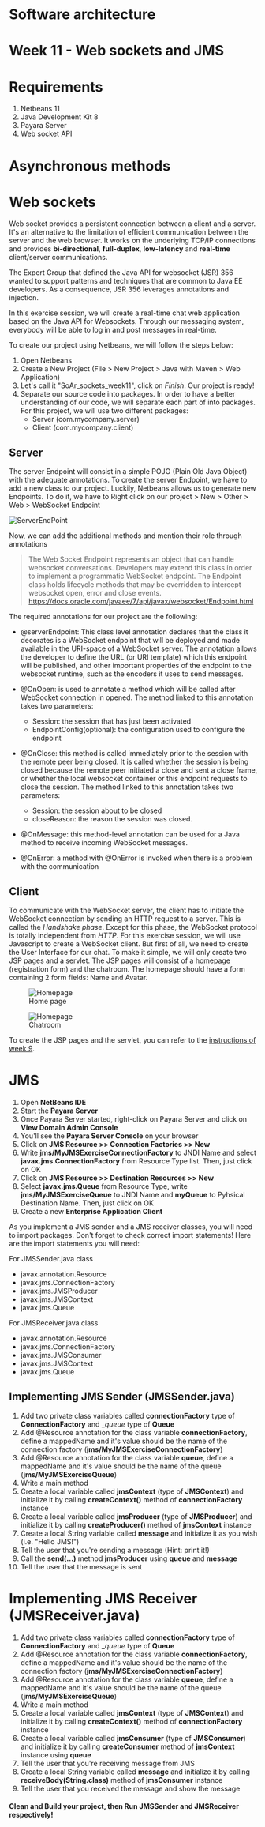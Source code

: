 # Software architecture
# Week 11 - Web sockets and JMS

# Requirements
1. Netbeans 11
2. Java Development Kit 8
3. Payara Server
4. Web socket API


# Asynchronous methods

# Web sockets

Web socket provides a persistent connection between a client and a server. It's an alternative to the limitation of efficient communication between the server and the web browser. It works on the underlying TCP/IP connections and provides **bi-directional**, **full-duplex**, **low-latency** and **real-time** client/server communications.

The Expert Group that defined the Java API for websocket (JSR) 356 wanted to support patterns and techniques that are common to Java EE developers. As a consequence, JSR 356 leverages annotations and injection.

In this exercise session, we will create a real-time chat web application based on the Java API for Websockets.
Through our messaging system, everybody will be able to log in and post messages in real-time.

To create our project using Netbeans, we will follow the steps below:
1. Open Netbeans
2. Create a New Project (File > New Project > Java with Maven > Web Application)
3. Let's call it "SoAr_sockets_week11", click on _Finish_. Our project is ready!
4. Separate our source code into packages. In order to have a better understanding of our code, we will separate each part of into packages. For this project, we will use two different packages:
   - Server (com.mycompany.server)
   - Client (com.mycompany.client)

## Server
The server Endpoint will consist in a simple POJO (Plain Old Java Object) with the adequate annotations. To create the server Endpoint, we have to add a new class to our project. Luckily, Netbeans allows us to generate new Endpoints. To do it, we have to Right click on our project > New > Other > Web > WebSocket Endpoint

<img src="https://github.com/doplab/soar-tp/blob/master/week11/images/endpoint.png?raw=True" alt="ServerEndPoint">

Now, we can add the additional methods and mention their role through annotations

>The Web Socket Endpoint represents an object that can handle websocket conversations. Developers may extend this class in order to implement a programmatic WebSocket endpoint. The Endpoint class holds lifecycle methods that may be overridden to intercept websocket open, error and close events.
> https://docs.oracle.com/javaee/7/api/javax/websocket/Endpoint.html

The required annotations for our project are the following:
- @serverEndpoint: This class level annotation declares that the class it decorates is a WebSocket endpoint that will be deployed and made available in the URI-space of a WebSocket server. The annotation allows the developer to define the URL (or URI template) which this endpoint will be published, and other important properties of the endpoint to the websocket runtime, such as the encoders it uses to send messages.
  
- @OnOpen: is used to annotate a method which will be called after WebSocket connection in opened. The method linked to this annotation takes two parameters: 
  - Session: the session that has just been activated
  - EndpointConfig(optional): the configuration used to configure the endpoint
  
- @OnClose: this method is called immediately prior to the session with the remote peer being closed. It is called whether the session is being closed because the remote peer initiated a close and sent a close frame, or whether the local websocket container or this endpoint requests to close the session. The method linked to this annotation takes two parameters:
  - Session: the session about to be closed
  - closeReason: the reason the session was closed.

- @OnMessage: this method-level annotation can be used for a Java method to receive incoming WebSocket messages. 
  
- @OnError: a method with @OnError is invoked when there is a problem with the communication

## Client

To communicate with the WebSocket server, the client has to initiate the WebSocket connection by sending an HTTP request to a server. This is called the *Handshake phase*. Except for this phase, the WebSocket protocol is totally independent from _HTTP_.
For this exercise session, we will use Javascript to create a WebSocket client. But first of all, we need to create the User Interface for our chat. To make it simple, we will only create two JSP pages and a servlet. The JSP pages will consist of a homepage (registration form) and the chatroom. The homepage should have a form containing 2 form fields: Name and Avatar.

<figure>
<img src="https://github.com/doplab/soar-tp/blob/master/week11/images/homepage.png?raw=True" alt="Homepage">
<figcaption>Home page</figcaption>
</figure>

<figure>
<img src="https://github.com/doplab/soar-tp/blob/master/week11/images/chatroom.png?raw=True" alt="Homepage">
<figcaption>Chatroom</figcaption>
</figure>

To create the JSP pages and the servlet, you can refer to the [instructions of week 9](https://github.com/doplab/soar-tp/tree/master/week9).


# JMS 

1. Open **NetBeans IDE**    
2. Start the __Payara Server__    
3. Once Payara Server started, right-click on Payara Server and click on **View Domain Admin Console**    
4. You'll see the __Payara Server Console__ on your browser    
5. Click on **JMS Resource >> Connection Factories >> New**    
6. Write __jms/MyJMSExerciseConnectionFactory__ to JNDI Name and select **javax.jms.ConnectionFactory** from Resource Type list. Then, just click on OK    
7. Click on __JMS Resource >> Destination Resources >> New__    
8. Select **javax.jms.Queue** from Resource Type, write __jms/MyJMSExerciseQueue__ to JNDI Name and **myQueue** to Pyhsical Destination Name. Then, just click on OK    
9. Create a new __Enterprise Application Client__    

As you implement a JMS sender and a JMS receiver classes, you will need to import packages. Don't forget to check correct import statements! Here are the import statements you will need:    

For JMSSender.java class    
- javax.annotation.Resource    
- javax.jms.ConnectionFactory    
- javax.jms.JMSProducer    
- javax.jms.JMSContext    
- javax.jms.Queue    

For JMSReceiver.java class    
- javax.annotation.Resource    
- javax.jms.ConnectionFactory    
- javax.jms.JMSConsumer    
- javax.jms.JMSContext    
- javax.jms.Queue    

## Implementing JMS Sender (**JMSSender.java**)    
1. Add two private class variables called __connectionFactory__ type of **ConnectionFactory** and __queue_ type of **Queue**    
2. Add @Resource annotation for the class variable __connectionFactory__, define a mappedName and it's value should be the name of the connection factory (**jms/MyJMSExerciseConnectionFactory**)    
3. Add @Resource annotation for the class variable __queue__, define a mappedName and it's value should be the name of the queue (**jms/MyJMSExerciseQueue**)    
4. Write a main method    
5. Create a local variable called __jmsContext__ (type of **JMSContext**) and initialize it by calling __createContext()__ method of **connectionFactory** instance    
6. Create a local variable called __jmsProducer__ (type of **JMSProducer**) and initialize it by calling __createProducer()__ method of **jmsContext** instance    
7. Create a local String variable called __message__ and initialize it as you wish (i.e. "Hello JMS!")    
8. Tell the user that you're sending a message (Hint: print it!)
9. Call the **send(...)** method __jmsProducer__ using **queue** and __message__
10. Tell the user that the message is sent

# Implementing JMS Receiver (**JMSReceiver.java**)    
1. Add two private class variables called __connectionFactory__ type of **ConnectionFactory** and __queue_ type of **Queue**    
2. Add @Resource annotation for the class variable __connectionFactory__, define a mappedName and it's value should be the name of the connection factory (**jms/MyJMSExerciseConnectionFactory**)    
3. Add @Resource annotation for the class variable __queue__, define a mappedName and it's value should be the name of the queue (**jms/MyJMSExerciseQueue**)    
4. Write a main method    
5. Create a local variable called __jmsContext__ (type of **JMSContext**) and initialize it by calling __createContext()__ method of **connectionFactory** instance    
6. Create a local variable called __jmsConsumer__ (type of **JMSConsumer**) and initialize it by calling __createConsumer__ method of **jmsContext** instance using __queue__    
7. Tell the user that you're receiving message from JMS    
8. Create a local String variable called **message** and initialize it by calling __receiveBody(String.class)__ method of **jmsConsumer** instance    
9. Tell the user that you received the message and show the message    


#### Clean and Build your project, then Run JMSSender and JMSReceiver respectively!    

